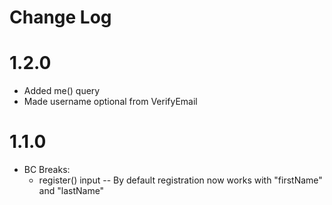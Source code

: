 # Change Log

# 1.2.0

- Added me() query
- Made username optional from VerifyEmail

# 1.1.0

- BC Breaks:
  - register() input -- By default registration now works with "firstName" and "lastName"
